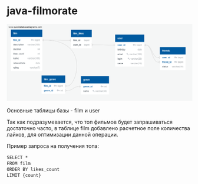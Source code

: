# java-filmorate
![database diagram](https://github.com/a-grebnev-91-tech/java-filmorate/blob/database-diagram/filmorate_sprint_10.png)

Основные таблицы базы - film и user

Так как подразумевается, что топ фильмов будет запрашиваться достаточно часто, в таблице film добавлено расчетное поле количества лайков, для оптимизации данной операции.

Пример запроса на получения топа:
```
SELECT *
FROM film
ORDER BY likes_count
LIMIT {count}
```